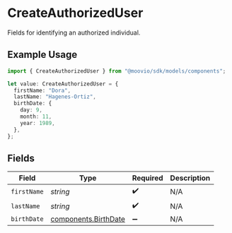 # CreateAuthorizedUser

Fields for identifying an authorized individual.

## Example Usage

```typescript
import { CreateAuthorizedUser } from "@moovio/sdk/models/components";

let value: CreateAuthorizedUser = {
  firstName: "Dora",
  lastName: "Hagenes-Ortiz",
  birthDate: {
    day: 9,
    month: 11,
    year: 1989,
  },
};
```

## Fields

| Field                                                        | Type                                                         | Required                                                     | Description                                                  |
| ------------------------------------------------------------ | ------------------------------------------------------------ | ------------------------------------------------------------ | ------------------------------------------------------------ |
| `firstName`                                                  | *string*                                                     | :heavy_check_mark:                                           | N/A                                                          |
| `lastName`                                                   | *string*                                                     | :heavy_check_mark:                                           | N/A                                                          |
| `birthDate`                                                  | [components.BirthDate](../../models/components/birthdate.md) | :heavy_minus_sign:                                           | N/A                                                          |